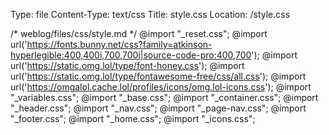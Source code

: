 Type: file
Content-Type: text/css
Title: style.css
Location: /style.css

/* weblog/files/css/style.md */
@import "_reset.css";
@import url('https://fonts.bunny.net/css?family=atkinson-hyperlegible:400,400i,700,700i|source-code-pro:400,700');
@import url('https://static.omg.lol/type/font-honey.css');
@import url('https://static.omg.lol/type/fontawesome-free/css/all.css');
@import url('https://omgalol.cache.lol/profiles/icons/omg.lol-icons.css');
@import "_variables.css";
@import "_base.css";
@import "_container.css";
@import "_header.css";
@import "_nav.css";
@import "_page-nav.css";
@import "_footer.css";
@import "_home.css";
@import "_icons.css";
